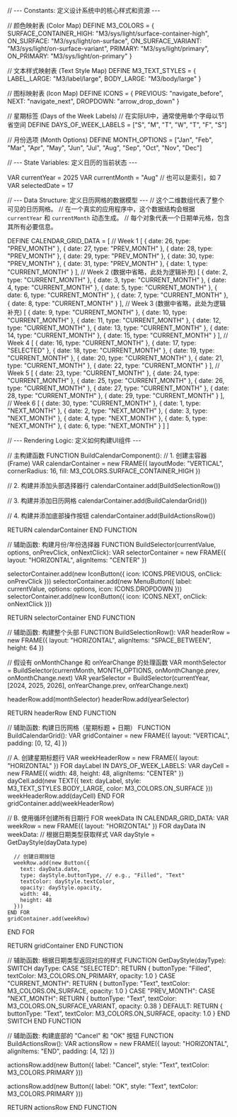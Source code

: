 // --- Constants: 定义设计系统中的核心样式和资源 ---

// 颜色映射表 (Color Map)
DEFINE M3_COLORS = {
  SURFACE_CONTAINER_HIGH: "M3/sys/light/surface-container-high",
  ON_SURFACE: "M3/sys/light/on-surface",
  ON_SURFACE_VARIANT: "M3/sys/light/on-surface-variant",
  PRIMARY: "M3/sys/light/primary",
  ON_PRIMARY: "M3/sys/light/on-primary"
}

// 文本样式映射表 (Text Style Map)
DEFINE M3_TEXT_STYLES = {
  LABEL_LARGE: "M3/label/large",
  BODY_LARGE: "M3/body/large"
}

// 图标映射表 (Icon Map)
DEFINE ICONS = {
  PREVIOUS: "navigate_before",
  NEXT: "navigate_next",
  DROPDOWN: "arrow_drop_down"
}

// 星期标签 (Days of the Week Labels)
// 在实际UI中，通常使用单个字母以节省空间
DEFINE DAYS_OF_WEEK_LABELS = ["S", "M", "T", "W", "T", "F", "S"]

// 月份选项 (Month Options)
DEFINE MONTH_OPTIONS = ["Jan", "Feb", "Mar", "Apr", "May", "Jun", "Jul", "Aug", "Sep", "Oct", "Nov", "Dec"]

// --- State Variables: 定义日历的当前状态 ---

VAR currentYear = 2025
VAR currentMonth = "Aug" // 也可以是索引，如 7
VAR selectedDate = 17

// --- Data Structure: 定义日历网格的数据模型 ---
// 这个二维数组代表了整个可见的日历网格。
// 在一个真实的应用程序中，这个数据结构会根据 `currentYear` 和 `currentMonth` 动态生成。
// 每个对象代表一个日期单元格，包含其所有必要信息。

DEFINE CALENDAR_GRID_DATA = [
  // Week 1
  [
    { date: 26, type: "PREV_MONTH" }, { date: 27, type: "PREV_MONTH" }, { date: 28, type: "PREV_MONTH" },
    { date: 29, type: "PREV_MONTH" }, { date: 30, type: "PREV_MONTH" }, { date: 31, type: "PREV_MONTH" },
    { date: 1,  type: "CURRENT_MONTH" }
  ],
  // Week 2 (数据中省略，此处为逻辑补充)
  [
    { date: 2,  type: "CURRENT_MONTH" }, { date: 3,  type: "CURRENT_MONTH" }, { date: 4,  type: "CURRENT_MONTH" },
    { date: 5,  type: "CURRENT_MONTH" }, { date: 6,  type: "CURRENT_MONTH" }, { date: 7,  type: "CURRENT_MONTH" },
    { date: 8,  type: "CURRENT_MONTH" }
  ],
  // Week 3 (数据中省略，此处为逻辑补充)
  [
    { date: 9,  type: "CURRENT_MONTH" }, { date: 10, type: "CURRENT_MONTH" }, { date: 11, type: "CURRENT_MONTH" },
    { date: 12, type: "CURRENT_MONTH" }, { date: 13, type: "CURRENT_MONTH" }, { date: 14, type: "CURRENT_MONTH" },
    { date: 15, type: "CURRENT_MONTH" }
  ],
  // Week 4
  [
    { date: 16, type: "CURRENT_MONTH" }, { date: 17, type: "SELECTED" },      { date: 18, type: "CURRENT_MONTH" },
    { date: 19, type: "CURRENT_MONTH" }, { date: 20, type: "CURRENT_MONTH" }, { date: 21, type: "CURRENT_MONTH" },
    { date: 22, type: "CURRENT_MONTH" }
  ],
  // Week 5
  [
    { date: 23, type: "CURRENT_MONTH" }, { date: 24, type: "CURRENT_MONTH" }, { date: 25, type: "CURRENT_MONTH" },
    { date: 26, type: "CURRENT_MONTH" }, { date: 27, type: "CURRENT_MONTH" }, { date: 28, type: "CURRENT_MONTH" },
    { date: 29, type: "CURRENT_MONTH" }
  ],
  // Week 6
  [
    { date: 30, type: "CURRENT_MONTH" }, { date: 1,  type: "NEXT_MONTH" },  { date: 2,  type: "NEXT_MONTH" },
    { date: 3,  type: "NEXT_MONTH" },  { date: 4,  type: "NEXT_MONTH" },  { date: 5,  type: "NEXT_MONTH" },
    { date: 6,  type: "NEXT_MONTH" }
  ]
]

// --- Rendering Logic: 定义如何构建UI组件 ---

// 主构建函数
FUNCTION BuildCalendarComponent():
  // 1. 创建主容器 (Frame)
  VAR calendarContainer = new FRAME({
    layoutMode: "VERTICAL",
    cornerRadius: 16,
    fill: M3_COLORS.SURFACE_CONTAINER_HIGH
  })

  // 2. 构建并添加头部选择器行
  calendarContainer.add(BuildSelectionRow())

  // 3. 构建并添加日历网格
  calendarContainer.add(BuildCalendarGrid())

  // 4. 构建并添加底部操作按钮
  calendarContainer.add(BuildActionsRow())

  RETURN calendarContainer
END FUNCTION


// 辅助函数: 构建月份/年份选择器
FUNCTION BuildSelector(currentValue, options, onPrevClick, onNextClick):
  VAR selectorContainer = new FRAME({ layout: "HORIZONTAL", alignItems: "CENTER" })

  selectorContainer.add(new IconButton({ icon: ICONS.PREVIOUS, onClick: onPrevClick }))
  selectorContainer.add(new MenuButton({ label: currentValue, options: options, icon: ICONS.DROPDOWN }))
  selectorContainer.add(new IconButton({ icon: ICONS.NEXT, onClick: onNextClick }))
  
  RETURN selectorContainer
END FUNCTION


// 辅助函数: 构建整个头部
FUNCTION BuildSelectionRow():
  VAR headerRow = new FRAME({ layout: "HORIZONTAL", alignItems: "SPACE_BETWEEN", height: 64 })
  
  // 假设有 onMonthChange 和 onYearChange 的处理函数
  VAR monthSelector = BuildSelector(currentMonth, MONTH_OPTIONS, onMonthChange.prev, onMonthChange.next)
  VAR yearSelector = BuildSelector(currentYear, [2024, 2025, 2026], onYearChange.prev, onYearChange.next)

  headerRow.add(monthSelector)
  headerRow.add(yearSelector)
  
  RETURN headerRow
END FUNCTION


// 辅助函数: 构建日历网格（星期标题 + 日期）
FUNCTION BuildCalendarGrid():
  VAR gridContainer = new FRAME({ layout: "VERTICAL", padding: [0, 12, 4] })

  // A. 创建星期标题行
  VAR weekHeaderRow = new FRAME({ layout: "HORIZONTAL" })
  FOR dayLabel IN DAYS_OF_WEEK_LABELS:
    VAR dayCell = new FRAME({ width: 48, height: 48, alignItems: "CENTER" })
    dayCell.add(new TEXT({ 
      text: dayLabel, 
      style: M3_TEXT_STYLES.BODY_LARGE, 
      color: M3_COLORS.ON_SURFACE 
    }))
    weekHeaderRow.add(dayCell)
  END FOR
  gridContainer.add(weekHeaderRow)

  // B. 使用循环创建所有日期行
  FOR weekData IN CALENDAR_GRID_DATA:
    VAR weekRow = new FRAME({ layout: "HORIZONTAL" })
    FOR dayData IN weekData:
      // 根据日期类型获取样式
      VAR dayStyle = GetDayStyle(dayData.type)
      
      // 创建日期按钮
      weekRow.add(new Button({
        text: dayData.date,
        type: dayStyle.buttonType, // e.g., "Filled", "Text"
        textColor: dayStyle.textColor,
        opacity: dayStyle.opacity,
        width: 48,
        height: 48
      }))
    END FOR
    gridContainer.add(weekRow)
  END FOR

  RETURN gridContainer
END FUNCTION


// 辅助函数: 根据日期类型返回对应的样式
FUNCTION GetDayStyle(dayType):
  SWITCH dayType:
    CASE "SELECTED":
      RETURN { buttonType: "Filled", textColor: M3_COLORS.ON_PRIMARY, opacity: 1.0 }
    CASE "CURRENT_MONTH":
      RETURN { buttonType: "Text", textColor: M3_COLORS.ON_SURFACE, opacity: 1.0 }
    CASE "PREV_MONTH":
    CASE "NEXT_MONTH":
      RETURN { buttonType: "Text", textColor: M3_COLORS.ON_SURFACE_VARIANT, opacity: 0.38 }
    DEFAULT:
      RETURN { buttonType: "Text", textColor: M3_COLORS.ON_SURFACE, opacity: 1.0 }
  END SWITCH
END FUNCTION


// 辅助函数: 构建底部的 "Cancel" 和 "OK" 按钮
FUNCTION BuildActionsRow():
  VAR actionsRow = new FRAME({ layout: "HORIZONTAL", alignItems: "END", padding: [4, 12] })
  
  actionsRow.add(new Button({
    label: "Cancel",
    style: "Text",
    textColor: M3_COLORS.PRIMARY
  }))

  actionsRow.add(new Button({
    label: "OK",
    style: "Text",
    textColor: M3_COLORS.PRIMARY
  }))

  RETURN actionsRow
END FUNCTION